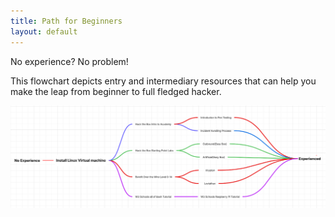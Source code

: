 ```yaml
---
title: Path for Beginners
layout: default
---
```


No experience? No problem!

This flowchart depicts entry and intermediary resources that can help you make the leap from beginner to full fledged hacker.

![Path for Beginners](/images/For-Beginners.png)

